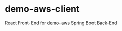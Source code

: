 # demo-aws-client
React Front-End for [demo-aws](https://github.com/valentinpopescu98/demo-aws) Spring Boot Back-End
